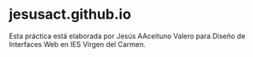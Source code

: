 # jesusact.github.io
Esta práctica está elaborada por Jesús AAceituno Valero para Diseño de Interfaces Web
en IES Virgen del Carmen.
